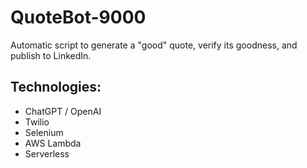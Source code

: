 # QuoteBot-9000

Automatic script to generate a "good" quote, verify its goodness, and publish to LinkedIn.

## Technologies:
 - ChatGPT / OpenAI
 - Twilio
 - Selenium
 - AWS Lambda
 - Serverless
